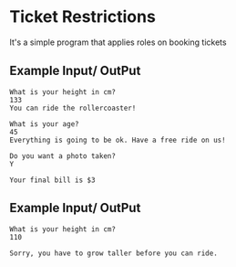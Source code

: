 
# Ticket Restrictions

It's a simple program that applies roles on booking tickets


## Example Input/ OutPut

```
What is your height in cm?
133
You can ride the rollercoaster!

What is your age?
45
Everything is going to be ok. Have a free ride on us!

Do you want a photo taken?
Y

Your final bill is $3

```

## Example Input/ OutPut

```
What is your height in cm?
110

Sorry, you have to grow taller before you can ride.
```
